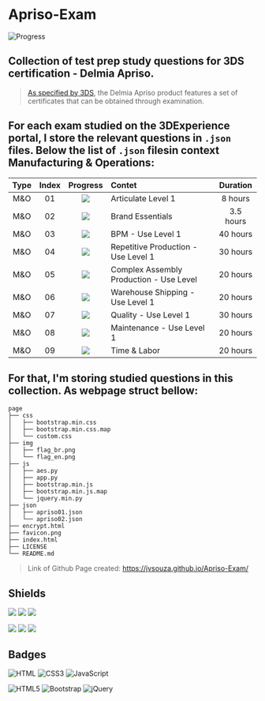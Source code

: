 # Apriso-Exam
![Progress](https://progress-bar.dev/1/?title=Completed%20&width=160&color=54aeff)

## Collection of test prep study questions for 3DS certification - Delmia Apriso.
> [As specified by 3DS](https://www.3ds.com/products-services/delmia/products/delmia-apriso/), the Delmia Apriso product features a set of certificates that can be obtained through examination.

## For each exam studied on the 3DExperience portal, I store the relevant questions in `.json` files. Below the list of `.json` filesin context Manufacturing & Operations:
| Type | Index | Progress | Contet | Duration |
| :--: | :---: | :------: | :----- | :------: |
| M&O | 01 | ![](https://img.shields.io/badge/-ToDo-inactive) | Articulate Level 1 | 8 hours |
| M&O | 02 | ![](https://img.shields.io/badge/-ToDo-inactive) | Brand Essentials | 3.5 hours |
| M&O | 03 | ![](https://img.shields.io/badge/-Doing-important) | BPM - Use Level 1 | 40 hours | 
| M&O | 04 | ![](https://img.shields.io/badge/-ToDo-inactive) | Repetitive Production - Use Level 1 | 30 hours |
| M&O | 05 | ![](https://img.shields.io/badge/-ToDo-inactive) | Complex Assembly Production - Use Level | 20 hours |
| M&O | 06 | ![](https://img.shields.io/badge/-ToDo-inactive) | Warehouse Shipping - Use Level 1 | 20 hours |
| M&O | 07 | ![](https://img.shields.io/badge/-ToDo-inactive) | Quality - Use Level 1 | 30 hours |
| M&O | 08 | ![](https://img.shields.io/badge/-ToDo-inactive) | Maintenance - Use Level 1 | 20 hours |
| M&O | 09 | ![](https://img.shields.io/badge/-ToDo-inactive) | Time & Labor | 20 hours |

## For that, I'm storing studied questions in this collection. As webpage struct bellow:
```text
page
├── css
│   ├── bootstrap.min.css
│   ├── bootstrap.min.css.map
│   └── custom.css
├── img
│   ├── flag_br.png
│   └── flag_en.png
├── js
│   ├── aes.py
│   ├── app.py
│   ├── bootstrap.min.js
│   ├── bootstrap.min.js.map
│   └── jquery.min.py
├── json
│   ├── apriso01.json
│   └── apriso02.json
├── encrypt.html
├── favicon.png
├── index.html
├── LICENSE
└── README.md

```

> Link of Github Page created: https://jvsouza.github.io/Apriso-Exam/

## Shields
[![](https://img.shields.io/github/languages/top/jvsouza/Apriso-Exam)]()
[![](https://img.shields.io/github/languages/count/jvsouza/Apriso-Exam)]()
[![](https://img.shields.io/github/license/jvsouza/Apriso-Exam)]()

[![](https://img.shields.io/github/languages/code-size/jvsouza/Apriso-Exam)]()
[![](https://img.shields.io/github/repo-size/jvsouza/Apriso-Exam)]()
[![](https://img.shields.io/github/last-commit/jvsouza/Apriso-Exam)]()

## Badges
![HTML](https://img.shields.io/badge/HTML-239120?style=for-the-badge&logo=html5&logoColor=white)
![CSS3](https://img.shields.io/badge/css3-%231572B6.svg?style=for-the-badge&logo=css3&logoColor=white)
![JavaScript](https://img.shields.io/badge/javascript-%23323330.svg?style=for-the-badge&logo=javascript&logoColor=%23F7DF1E)

![HTML5](https://img.shields.io/badge/html5-%23E34F26.svg?style=for-the-badge&logo=html5&logoColor=white)
![Bootstrap](https://img.shields.io/badge/bootstrap-%23563D7C.svg?style=for-the-badge&logo=bootstrap&logoColor=white)
![jQuery](https://img.shields.io/badge/jquery-%230769AD.svg?style=for-the-badge&logo=jquery&logoColor=white)
